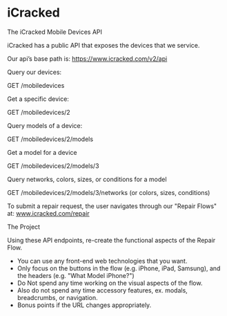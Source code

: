 # iCracked

The iCracked Mobile Devices API

iCracked has a public API that exposes the devices that we service.

Our api’s base path is:
https://www.icracked.com/v2/api

Query our devices:

GET /mobiledevices

Get a specific device:

GET /mobiledevices/2

Query models of a device:

GET /mobiledevices/2/models

Get a model for a device

GET /mobiledevices/2/models/3

Query networks, colors, sizes, or conditions for a model

GET /mobiledevices/2/models/3/networks (or colors, sizes, conditions)

To submit a repair request, the user navigates through our "Repair Flows" at:
www.icracked.com/repair

The Project

Using these API endpoints, re-create the functional aspects of the Repair Flow.

- You can use any front-end web technologies that you want.
- Only focus on the buttons in the flow (e.g. iPhone, iPad, Samsung), and the headers (e.g.
"What Model iPhone?")
- Do Not spend any time working on the visual aspects of the flow.
- Also do not spend any time accessory features, ex. modals, breadcrumbs, or navigation.
- Bonus points if the URL changes appropriately.

